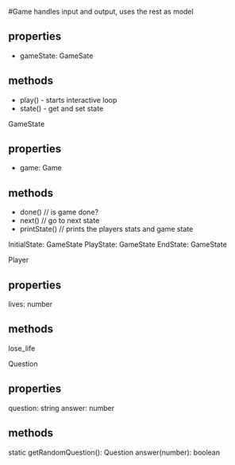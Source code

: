 #Game
handles input and output, uses the rest as model
## properties
- gameState: GameSate
## methods
- play() - starts interactive loop
- state() - get and set state


GameState
## properties
- game: Game
## methods
- done() // is game done?
- next() // go to next state
- printState() // prints the players stats and game state

InitialState: GameState
PlayState: GameState
EndState: GameState


Player
## properties
lives: number
## methods
lose_life



Question
## properties
question: string
answer: number
## methods
static getRandomQuestion(): Question
answer(number): boolean

